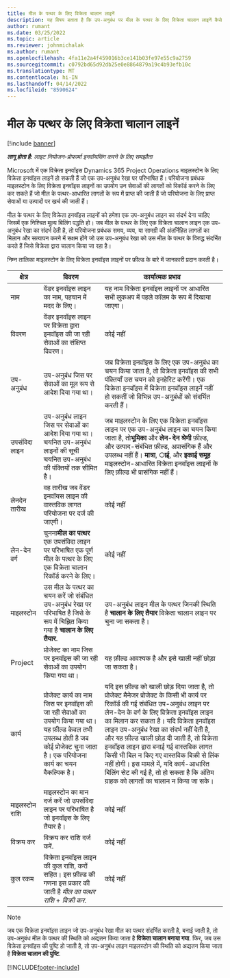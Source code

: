 ```yaml
---
title: मील के पत्थर के लिए विक्रेता चालान लाइनें
description: यह विषय बताता है कि उप-अनुबंध पर मील के पत्थर के लिए विक्रेता चालान लाइनें कैसे बनाई जाती हैं।
author: rumant
ms.date: 03/25/2022
ms.topic: article
ms.reviewer: johnmichalak
ms.author: rumant
ms.openlocfilehash: 4fa11e2a4f459016b3ce141b03fe97e55c9a2759
ms.sourcegitcommit: c0792bd65d92db25e0e8864879a19c4b93efb10c
ms.translationtype: MT
ms.contentlocale: hi-IN
ms.lasthandoff: 04/14/2022
ms.locfileid: "8590624"
---
```

# <a name="vendor-invoice-lines-for-milestones"></a>मील के पत्थर के लिए विक्रेता चालान लाइनें

[!include [banner](../../includes/dataverse-preview.md)]

_**लागू होता है:** लाइट नियोजन-प्रोफार्मा इनवॉयसिंग करने के लिए समझौता_

Microsoft में एक विक्रेता इनवॉइस Dynamics 365 Project Operations माइलस्टोन के लिए विक्रेता इनवॉइस लाइनें हो सकती हैं जो एक उप-अनुबंध रेखा पर परिभाषित हैं। परियोजना प्रबंधक माइलस्टोन के लिए विक्रेता इनवॉइस लाइनों का उपयोग उन सेवाओं की लागतों को रिकॉर्ड करने के लिए कर सकते हैं जो मील के पत्थर-आधारित लागतों के रूप में प्राप्त की जाती हैं जो परियोजना के लिए प्राप्त सेवाओं या उत्पादों पर खर्च की जाती हैं।

मील के पत्थर के लिए विक्रेता इनवॉइस लाइनों को हमेशा एक उप-अनुबंध लाइन का संदर्भ देना चाहिए जिसमें एक निश्चित मूल्य बिलिंग पद्धति हो। जब मील के पत्थर के लिए एक विक्रेता चालान लाइन एक उप-अनुबंध रेखा का संदर्भ देती है, तो परियोजना प्रबंधक समय, व्यय, या सामग्री की अंतर्निहित लागतों का मिलान और सत्यापन करने में सक्षम होंगे जो उस उप-अनुबंध रेखा को उस मील के पत्थर के विरुद्ध संदर्भित करते हैं जिसे विक्रेता द्वारा चालान किया जा रहा है।

निम्न तालिका माइलस्टोन के लिए विक्रेता इनवॉइस लाइनों पर फ़ील्ड के बारे में जानकारी प्रदान करती है।

| क्षेत्र | विवरण | कार्यात्मक प्रभाव |
| --- | --- | --- |
| नाम | वेंडर इनवॉइस लाइन का नाम, पहचान में मदद के लिए। | यह नाम विक्रेता इनवॉइस लाइनों पर आधारित सभी लुकअप में पहले कॉलम के रूप में दिखाया जाएगा। |
| विवरण | वेंडर इनवॉइस लाइन पर विक्रेता द्वारा इनवॉइस की जा रही सेवाओं का संक्षिप्त विवरण। | कोई नहीं |
| उप-अनुबंध | उप-अनुबंध जिस पर सेवाओं का मूल रूप से आदेश दिया गया था। | जब विक्रेता इनवॉइस के लिए एक उप-अनुबंध का चयन किया जाता है, तो विक्रेता इनवॉइस की सभी पंक्तियाँ उस चयन को इनहेरिट करेंगी। एक विक्रेता इनवॉइस में विक्रेता इनवॉइस लाइनें नहीं हो सकतीं जो विभिन्न उप-अनुबंधों को संदर्भित करती हैं। |
| उपसंविदा लाइन | उप-अनुबंध लाइन जिस पर सेवाओं का आदेश दिया गया था। चयनित उप-अनुबंध लाइनों की सूची चयनित उप-अनुबंध की पंक्तियों तक सीमित है। | जब माइलस्टोन के लिए एक विक्रेता इनवॉइस लाइन पर एक उप-अनुबंध लाइन का चयन किया जाता है, तो**भूमिका** और **लेन-देन श्रेणी** फ़ील्ड, और उत्पाद-संबंधित फ़ील्ड, अप्रासंगिक हैं और उपलब्ध नहीं हैं। **मात्रा**, **ाई**, और **इकाई समूह** माइलस्टोन-आधारित विक्रेता इनवॉइस लाइनों के लिए फ़ील्ड भी प्रासंगिक नहीं हैं। |
| लेनदेन तारीख | वह तारीख जब वेंडर इनवॉयस लाइन की वास्तविक लागत परियोजना पर दर्ज की जाएगी। | कोई नहीं |
| लेन-देन वर्ग | चुनना**मील का पत्थर** एक उपसंविदा लाइन पर परिभाषित एक पूर्ण मील के पत्थर के लिए एक विक्रेता चालान रिकॉर्ड करने के लिए। | कोई नहीं |
| माइलस्टोन | उस मील के पत्थर का चयन करें जो संबंधित उप-अनुबंध रेखा पर परिभाषित है जिसे के रूप में चिह्नित किया गया है **चालान के लिए तैयार**. | उप-अनुबंध लाइन मील के पत्थर जिनकी स्थिति है **चालान के लिए तैयार** विक्रेता चालान लाइन पर चुना जा सकता है। |
| Project | प्रोजेक्ट का नाम जिस पर इनवॉइस की जा रही सेवाओं का उपयोग किया गया था। | यह फ़ील्ड आवश्यक है और इसे खाली नहीं छोड़ा जा सकता है। |
| कार्य | प्रोजेक्ट कार्य का नाम जिस पर इनवॉइस की जा रही सेवाओं का उपयोग किया गया था। यह फ़ील्ड केवल तभी उपलब्ध होती है जब कोई प्रोजेक्ट चुना जाता है। एक परियोजना कार्य का चयन वैकल्पिक है। | यदि इस फ़ील्ड को खाली छोड़ दिया जाता है, तो प्रोजेक्ट मैनेजर प्रोजेक्ट के किसी भी कार्य पर रिकॉर्ड की गई संबंधित उप-अनुबंध लाइन पर लेन-देन के वर्ग के लिए विक्रेता इनवॉइस लाइन का मिलान कर सकता है। यदि विक्रेता इनवॉइस लाइन उप-अनुबंध रेखा का संदर्भ नहीं देती है, और यह फ़ील्ड खाली छोड़ दी जाती है, तो विक्रेता इनवॉइस लाइन द्वारा बनाई गई वास्तविक लागत किसी भी बिल न किए गए वास्तविक बिक्री से लिंक नहीं होगी। इस मामले में, यदि कार्य-आधारित बिलिंग सेट की गई है, तो हो सकता है कि अंतिम ग्राहक को लागतों का चालान न किया जा सके। |
| माइलस्टोन राशि | माइलस्टोन का मान दर्ज करें जो उपसंविदा लाइन पर परिभाषित है जो इनवॉइस के लिए तैयार है। | कोई नहीं |
| विक्रय कर | विक्रय कर राशि दर्ज करें. | कोई नहीं |
| कुल रकम | विक्रेता इनवॉइस लाइन की कुल राशि, करों सहित। इस फ़ील्ड की गणना इस प्रकार की जाती है *मील का पत्थर राशि* + *विक्री कर*. | कोई नहीं |

> [!NOTE]
> जब एक विक्रेता इनवॉइस लाइन जो उप-अनुबंध रेखा मील का पत्थर संदर्भित करती है, बनाई जाती है, तो उप-अनुबंध मील के पत्थर की स्थिति को अद्यतन किया जाता है **विक्रेता चालान बनाया गया**. फिर, जब उस विक्रेता इनवॉइस की पुष्टि हो जाती है, तो उप-अनुबंध लाइन माइलस्टोन की स्थिति को अद्यतन किया जाता है **विक्रेता चालान की पुष्टि**.

[!INCLUDE[footer-include](../../includes/footer-banner.md)]
